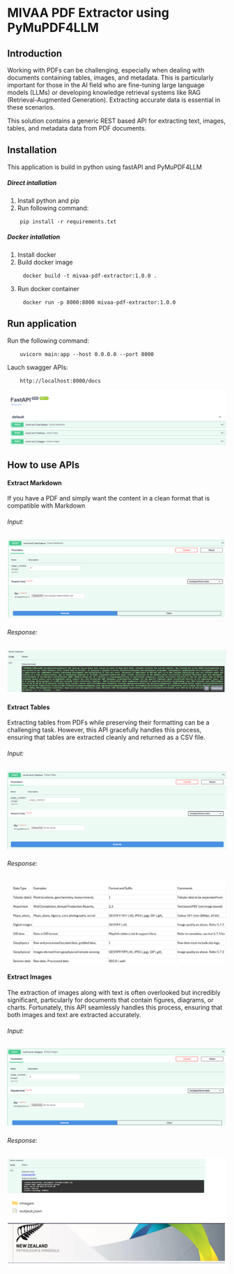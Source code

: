 # MIVAA PDF Extractor using PyMuPDF4LLM
## Introduction

Working with PDFs can be challenging, especially when dealing with documents containing tables, images, and metadata. This is particularly important for those in the AI field who are fine-tuning large language models (LLMs) or developing knowledge retrieval systems like RAG (Retrieval-Augmented Generation). Extracting accurate data is essential in these scenarios.

This solution contains a generic REST based API for extracting text, images, tables, and metadata data from PDF documents.


## Installation 
This application is build in python using fastAPI and PyMuPDF4LLM

##### Direct intallation
1. Install python and pip
2. Run following command:
```
    pip install -r requirements.txt
```

##### Docker intallation
1. Install docker
2. Build docker image
```
     docker build -t mivaa-pdf-extractor:1.0.0 .
```
3. Run docker container
```
     docker run -p 8000:8000 mivaa-pdf-extractor:1.0.0
```
## Run application

Run the following command:
```
    uvicorn main:app --host 0.0.0.0 --port 8000
```

Lauch swagger APIs:
```
    http://localhost:8000/docs
```
![Alt text](images/swagger_home.jpg)

## How to use APIs


#### Extract Markdown

If you have a PDF and simply want the content in a clean format that is compatible with Markdown
###### Input:
![Alt text](images/swagger_extract_markdown_input.jpg)

###### Response:
![Alt text](images/swagger_extract_markdown_response.jpg)



#### Extract Tables

Extracting tables from PDFs while preserving their formatting can be a challenging task. However, this API gracefully handles this process, ensuring that tables are extracted cleanly and returned as a CSV file.

###### Input:
![Alt text](images/swagger_extract_table_input.jpg)

###### Response:
![Alt text](images/swagger_extract_table_response.jpg)



#### Extract Images

The extraction of images along with text is often overlooked but incredibly significant, particularly for documents that contain figures, diagrams, or charts. Fortunately, this API seamlessly handles this process, ensuring that both images and text are extracted accurately.

###### Input:
![Alt text](images/swagger_extract_images_input.jpg)

###### Response:
![Alt text](images/swagger_extract_images_response.jpg)




